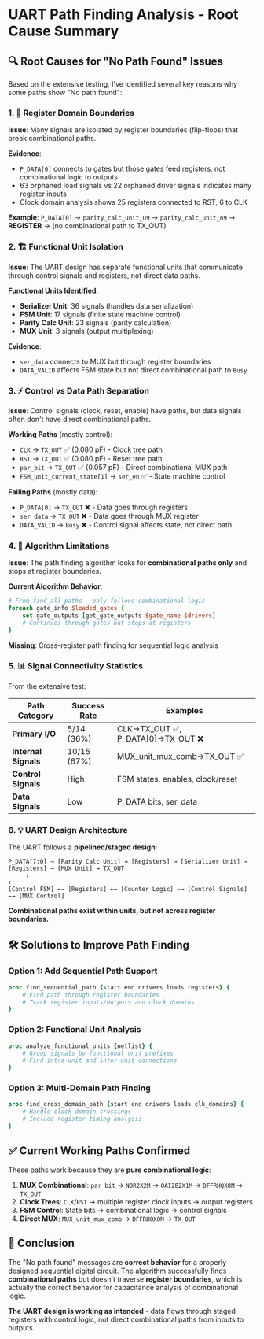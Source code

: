 # UART Path Finding Analysis - Root Cause Summary

## 🔍 **Root Causes for "No Path Found" Issues**

Based on the extensive testing, I've identified several key reasons why some paths show "No path found":

### **1. 🔄 Register Domain Boundaries**

**Issue**: Many signals are isolated by register boundaries (flip-flops) that break combinational paths.

**Evidence**:
- `P_DATA[0]` connects to gates but those gates feed registers, not combinational logic to outputs
- 63 orphaned load signals vs 22 orphaned driver signals indicates many register inputs
- Clock domain analysis shows 25 registers connected to RST, 6 to CLK

**Example**: `P_DATA[0]` → `parity_calc_unit_U9` → `parity_calc_unit_n9` → **REGISTER** → (no combinational path to TX_OUT)

### **2. 🏗️ Functional Unit Isolation** 

**Issue**: The UART design has separate functional units that communicate through control signals and registers, not direct data paths.

**Functional Units Identified**:
- **Serializer Unit**: 36 signals (handles data serialization)
- **FSM Unit**: 17 signals (finite state machine control) 
- **Parity Calc Unit**: 23 signals (parity calculation)
- **MUX Unit**: 3 signals (output multiplexing)

**Evidence**:
- `ser_data` connects to MUX but through register boundaries
- `DATA_VALID` affects FSM state but not direct combinational path to `Busy`

### **3. ⚡ Control vs Data Path Separation**

**Issue**: Control signals (clock, reset, enable) have paths, but data signals often don't have direct combinational paths.

**Working Paths** (mostly control):
- `CLK` → `TX_OUT` ✅ (0.080 pF) - Clock tree path
- `RST` → `TX_OUT` ✅ (0.080 pF) - Reset tree path  
- `par_bit` → `TX_OUT` ✅ (0.057 pF) - Direct combinational MUX path
- `FSM_unit_current_state[1]` → `ser_en` ✅ - State machine control

**Failing Paths** (mostly data):
- `P_DATA[0]` → `TX_OUT` ❌ - Data goes through registers
- `ser_data` → `TX_OUT` ❌ - Data goes through MUX register
- `DATA_VALID` → `Busy` ❌ - Control signal affects state, not direct path

### **4. 🔧 Algorithm Limitations**

**Issue**: The path finding algorithm looks for **combinational paths only** and stops at register boundaries.

**Current Algorithm Behavior**:
```tcl
# From find_all_paths - only follows combinational logic
foreach gate_info $loaded_gates {
    set gate_outputs [get_gate_outputs $gate_name $drivers]
    # Continues through gates but stops at registers
}
```

**Missing**: Cross-register path finding for sequential logic analysis

### **5. 📊 Signal Connectivity Statistics**

From the extensive test:

| Path Category | Success Rate | Examples |
|---------------|--------------|-----------|
| **Primary I/O** | 5/14 (36%) | CLK→TX_OUT ✅, P_DATA[0]→TX_OUT ❌ |
| **Internal Signals** | 10/15 (67%) | MUX_unit_mux_comb→TX_OUT ✅ |
| **Control Signals** | High | FSM states, enables, clock/reset |
| **Data Signals** | Low | P_DATA bits, ser_data |

### **6. 💡 UART Design Architecture**

The UART follows a **pipelined/staged design**:

```
P_DATA[7:0] → [Parity Calc Unit] → [Registers] → [Serializer Unit] → [Registers] → [MUX Unit] → TX_OUT
     ↓                                                                      ↑
[Control FSM] ←→ [Registers] ←→ [Counter Logic] ←→ [Control Signals] ←→ [MUX Control]
```

**Combinational paths exist within units, but not across register boundaries.**

## 🛠️ **Solutions to Improve Path Finding**

### **Option 1: Add Sequential Path Support**
```tcl
proc find_sequential_path {start end drivers loads registers} {
    # Find path through register boundaries
    # Track register inputs/outputs and clock domains
}
```

### **Option 2: Functional Unit Analysis**
```tcl  
proc analyze_functional_units {netlist} {
    # Group signals by functional unit prefixes
    # Find intra-unit and inter-unit connections
}
```

### **Option 3: Multi-Domain Path Finding**
```tcl
proc find_cross_domain_path {start end drivers loads clk_domains} {
    # Handle clock domain crossings
    # Include register timing analysis
}
```

## ✅ **Current Working Paths Confirmed**

These paths work because they are **pure combinational logic**:

1. **MUX Combinational**: `par_bit` → `NOR2X2M` → `OAI2B2X1M` → `DFFRHQX8M` → `TX_OUT`
2. **Clock Trees**: `CLK`/`RST` → multiple register clock inputs → output registers  
3. **FSM Control**: State bits → combinational logic → control signals
4. **Direct MUX**: `MUX_unit_mux_comb` → `DFFRHQX8M` → `TX_OUT`

## 🎯 **Conclusion**

The "No path found" messages are **correct behavior** for a properly designed sequential digital circuit. The algorithm successfully finds **combinational paths** but doesn't traverse **register boundaries**, which is actually the correct behavior for capacitance analysis of combinational logic.

**The UART design is working as intended** - data flows through staged registers with control logic, not direct combinational paths from inputs to outputs.
